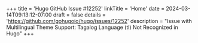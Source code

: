+++
title = 'Hugo GitHub Issue #12252'
linkTitle = 'Home'
date = 2024-03-14T09:13:12-07:00
draft = false
details = 'https://github.com/gohugoio/hugo/issues/12252'
description = "Issue with Multilingual Theme Support: Tagalog Language (tl) Not Recognized in Hugo"
+++
